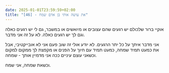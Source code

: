 ```yaml
---
date: 2025-01-01T23:59:59+02:00
title: "[46] - את עושה אותי בן אדם שמח"
---
```

אוקיי ברור שלכולם יש רגעים שהם עצובים או מיואשים או במשבר, גם לי יש רגעים כאלה וגם לך יש רגעים כאלה. לא על זה אני מדבר.

אני מדבר איתך על כל יתר הרגעים. לא יודע אולי זה שוב פעם אני לא אובייקטיבי, אבל את כמעט תמיד שמחה, כמעט תמיד עם חיוך על הפנים או מקפצת לך ממקום למקום וכשאני עוצם עיניים ככה אני מדמיין אותך - שמחה.

וכשאת שמחה, אני שמח.